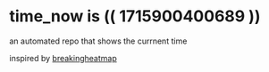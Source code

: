# time_now is (( 1715900400689 ))

an automated repo that shows the currnent time

inspired by [breakingheatmap](https://github.com/breakingheatmap/breakingheatmap)